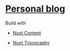 # [Personal blog](https://yuy1n.io)

Build with

- [Nuxt Content](https://content.nuxt.com/)

- [Nuxt Typography](https://typography.nuxt.space/)
